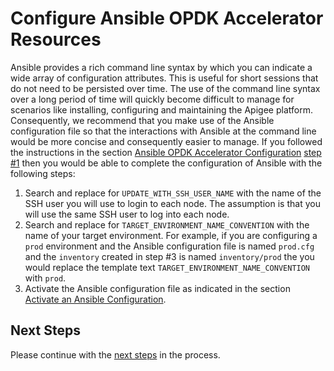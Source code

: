 # Configure Ansible OPDK Accelerator Resources

Ansible provides a rich command line syntax by which you can indicate a wide array of configuration attributes. This is 
useful for short sessions that do not need to be persisted over time. The use of the command line syntax over a long 
period of time will quickly become difficult to manage for scenarios like installing, configuring and maintaining the Apigee
platform. Consequently, we recommend that you make use of the Ansible configuration file so that the interactions with Ansible at the 
command line would be more concise and consequently easier to manage. If you followed the instructions in the section 
[Ansible OPDK Accelerator Configuration](README-ansible-configuration.md) [step #1](README-ansible-configuration.md) 
then you would be able to complete the configuration of Ansible with the following steps: 

1. Search and replace for `UPDATE_WITH_SSH_USER_NAME` with the name of the SSH user you will use to 
login to each node. The assumption is that you will use the same SSH user to log into each node. 
1. Search and replace for `TARGET_ENVIRONMENT_NAME_CONVENTION` with the name of your target environment. For example, 
if you are configuring a `prod` environment and the Ansible configuration file is named `prod.cfg` and the `inventory` 
created in step #3 is named `inventory/prod` the you would replace the template text `TARGET_ENVIRONMENT_NAME_CONVENTION` 
with `prod`.
1. Activate the Ansible configuration file as indicated in the section [Activate an Ansible Configuration](README-activate-an-ansible-configuration.md).

## Next Steps

Please continue with the [next steps](README.md#usage-overview) in the process.
